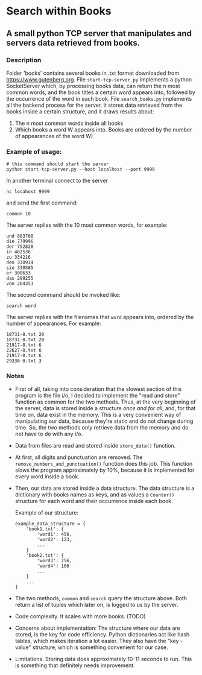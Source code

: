 # Search within Books

## A small python TCP server that manipulates and servers data retrieved from books.

### Description

Folder 'books' contains several books in .txt format downloaded from https://www.gutenberg.org.
File `start-tcp-server.py` implements a python SocketServer which, by processing books data, can return the n most
common words, and the book titles a certain word appears into, followed by the occurrence of the word in each book.
File `search_books.py` implements all the backend process for the server. It stores data retrieved from the books 
inside a certain structure, and it draws results about:

1. The n most common words inside all books
2. Which books a word W appears into. Books are ordered by the number of appearances of the word W)

### Example of usage:

```
# this command should start the server
python start-tcp-server.py --host localhost --port 9999
```

In another terminal connect to the server

```
nc locahost 9999
```

and send the first command:

```
common 10
```

The server replies with the 10 most common words, for example:
```
und 883768
die 779996
der 752828
in 462536
zu 334216
den 330914
sie 330585
er 300633
das 299255
von 264353
```

The second command should be invoked like:

```
search word
```

The server replies with the filenames that `word` appears into, ordered by the number of appearances.
For example:

```
18731-8.txt 20
18731-0.txt 20
21917-8.txt 6
22627-8.txt 6
21917-0.txt 6
29336-0.txt 3
```

### Notes 

- First of all, taking into consideration that the slowest section of this program is the file i/o, I decided to
implement the "read and store" function as common for the two methods. Thus, at the very beginning of the server, data
is stored inside a structure *once and for all*, and, for that time on, data exist in the memory. This is a very 
convenient way of manipulating our data, because they're static and do not change during time. So, the two methods only 
retrieve data from the memory and do not have to do with any i/o.

- Data from files are read and stored inside `store_data()` function.

- At first, all digits and punctuation are removed. The `remove_numbers_and_punctuation()` function does this job.
This function slows the program approximately by 10%, because it is implemented for every word inside a book.

- Then, our data are stored inside a data structure. The data structure is a dictionary with books names as keys, and 
as values a `Counter()` structure for each word and their occurrence inside each book.
    
    Example of our structure:
    ```
    example_data_structure = {
        'book1.txt': {
            'word1': 456,
            'word2': 123,
            ...
        }
        'book2.txt': {
            'word3': 256,
            'word4': 100
            ...
        }
        ...
    }
    ```

- The two methods, `common` and `search` query the structure above. Both return a list of tuples which later on, is 
logged to us by the server.

- Code complexity. It scales with more books. (TODO)

- Concerns about implementation: The structure where our data are stored, is the key for code efficiency. Python 
dictionaries act like hash tables, which makes iteration a lot easier. They also have the "key - value" structure, 
which is something convenient for our case.

- Limitations. Storing data does approximately 10-11 seconds to run. This is something that definitely needs 
improvement.